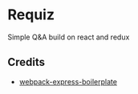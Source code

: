 # Requiz
Simple Q&A build on react and redux

## Credits
* [webpack-express-boilerplate](https://github.com/christianalfoni/webpack-express-boilerplate)


